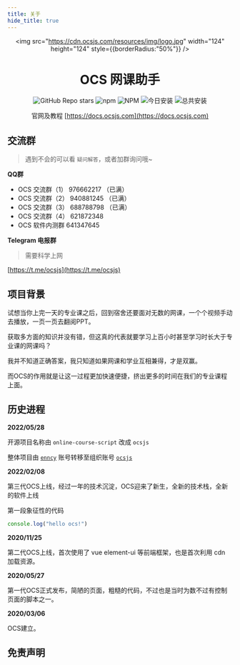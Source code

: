 ```yaml
---
title: 关于
hide_title: true
---
```


 
<div align="center">

<img src="https://cdn.ocsjs.com/resources/img/logo.jpg" width="124" height="124" style={{borderRadius:"50%"}} />

# OCS 网课助手
 

![GitHub Repo stars](https://img.shields.io/github/stars/ocsjs/ocsjs)
![npm](https://img.shields.io/npm/v/ocsjs?color=red)
![NPM](https://img.shields.io/npm/l/ocsjs)
![今日安装](https://img.shields.io/badge/dynamic/json?color=orange&label=今日安装&query=$.data.today_install&url=https://scriptcat.org/api/v1/scripts/367) 
![总共安装](https://img.shields.io/badge/dynamic/json?color=red&label=总共安装&query=$.data.total_install&url=https://scriptcat.org/api/v1/scripts/367) 


</div>
 
<div align="center" style={{fontSize:'24px'}}>

官网及教程 [https://docs.ocsjs.com](https://docs.ocsjs.com)
 
</div>

##  交流群


> 遇到不会的可以看 `疑问解答`，或者加群询问哦~

**QQ群**

-   OCS 交流群（1） 976662217 （已满）
-   OCS 交流群（2） 940881245 （已满）
-   OCS 交流群（3） 688788798 （已满）
-   OCS 交流群（4） 621872348
-   OCS 软件内测群  641347645

**Telegram 电报群**

> 需要科学上网

[https://t.me/ocsjs](https://t.me/ocsjs)


## 项目背景

试想当你上完一天的专业课之后，回到宿舍还要面对无数的网课，一个个视频手动去播放，一页一页去翻阅PPT。

获取多方面的知识并没有错，但这真的代表就要学习上百小时甚至学习时长大于专业课的网课吗？

我并不知道正确答案，我只知道如果网课和学业互相兼得，才是双赢。

而OCS的作用就是让这一过程更加快速便捷，挤出更多的时间在我们的专业课程上面。


## 历史进程

**2022/05/28**

开源项目名称由 `online-course-script` 改成 `ocsjs`

整体项目由 [`enncy`](https://github.com/enncy) 账号转移至组织账号 [`ocsjs`](https://github.com/ocsjs)

**2022/02/08** 

第三代OCS上线，经过一年的技术沉淀，OCS迎来了新生，全新的技术栈，全新的软件上线

第一段象征性的代码 

```js
console.log("hello ocs!") 
```

**2020/11/25** 

第二代OCS上线，首次使用了 vue element-ui 等前端框架，也是首次利用 cdn 加载资源。

**2020/05/27** 

第一代OCS正式发布，简陋的页面，粗糙的代码，不过也是当时为数不过有控制页面的脚本之一。

**2020/03/06** 

OCS建立。


## 免责声明